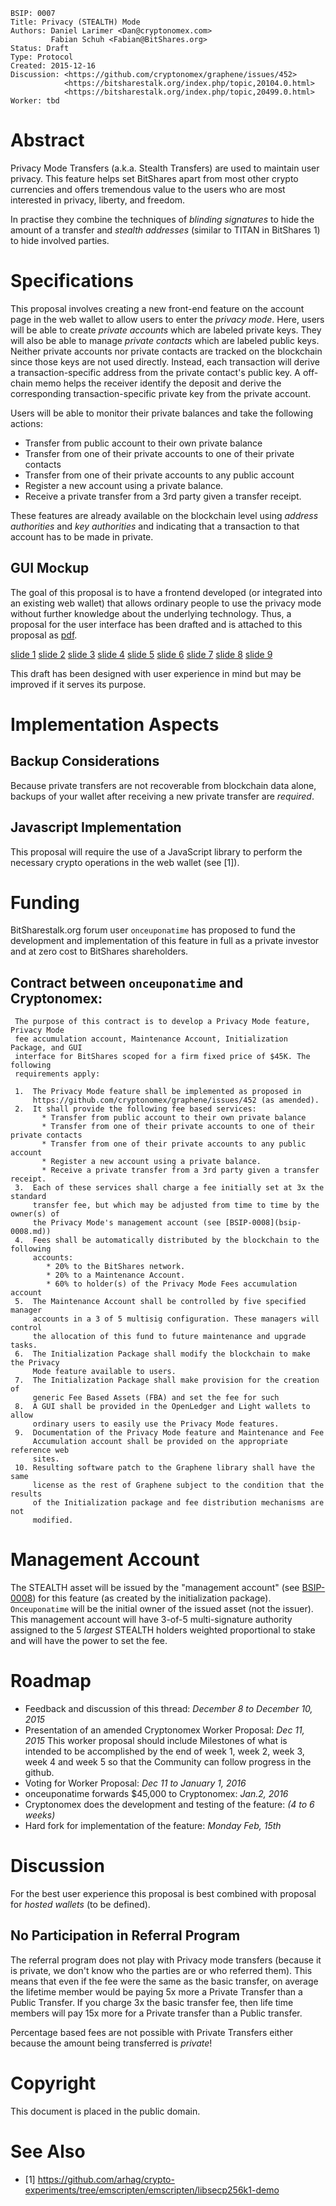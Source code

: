     BSIP: 0007
    Title: Privacy (STEALTH) Mode
    Authors: Daniel Larimer <Dan@cryptonomex.com>
             Fabian Schuh <Fabian@BitShares.org>
    Status: Draft
    Type: Protocol
    Created: 2015-12-16
    Discussion: <https://github.com/cryptonomex/graphene/issues/452>
                <https://bitsharestalk.org/index.php/topic,20104.0.html>
                <https://bitsharestalk.org/index.php/topic,20499.0.html>
    Worker: tbd

# Abstract

Privacy Mode Transfers (a.k.a. Stealth Transfers) are used to maintain user
privacy. This feature helps set BitShares apart from most other crypto
currencies and offers tremendous value to the users who are most interested in
privacy, liberty, and freedom.

In practise they combine the techniques of *blinding signatures* to hide the
amount of a transfer and *stealth addresses* (similar to TITAN in BitShares 1)
to hide involved parties.

# Specifications

This proposal involves creating a new front-end feature on the account page in
the web wallet to allow users to enter the *privacy mode*. Here, users will be
able to create *private accounts* which are labeled private keys. They will
also be able to manage *private contacts* which are labeled public keys. Neither
private accounts nor private contacts are tracked on the blockchain since those
keys are not used directly. Instead, each transaction will derive a
transaction-specific address from the private contact's public key. A off-chain
memo helps the receiver identify the deposit and derive the corresponding
transaction-specific private key from the private account.

Users will be able to monitor their private balances and take the following
actions:

* Transfer from public account to their own private balance
* Transfer from one of their private accounts to one of their private contacts
* Transfer from one of their private accounts to any public account
* Register a new account using a private balance.
* Receive a private transfer from a 3rd party given a transfer receipt.

These features are already available on the blockchain level using *address
authorities* and *key authorities* and indicating that a transaction to that
account has to be made in private.

## GUI Mockup

The goal of this proposal is to have a frontend developed (or integrated into an
existing web wallet) that allows ordinary people to use the privacy mode without
further knowledge about the underlying technology. Thus, a proposal for the user
interface has been drafted and is attached to this proposal as
[pdf](bsip-0007/gui-mockup.pdf).

[slide 1](bsip-0007/gui-mockup-0.png) [slide 2](bsip-0007/gui-mockup-1.png) [slide 3](bsip-0007/gui-mockup-2.png)
[slide 4](bsip-0007/gui-mockup-3.png) [slide 5](bsip-0007/gui-mockup-4.png) [slide 6](bsip-0007/gui-mockup-5.png)
[slide 7](bsip-0007/gui-mockup-6.png) [slide 8](bsip-0007/gui-mockup-7.png) [slide 9](bsip-0007/gui-mockup-8.png)

This draft has been designed with user experience in mind but may be improved if
it serves its purpose.

# Implementation Aspects

## Backup Considerations

Because private transfers are not recoverable from blockchain data alone,
backups of your wallet after receiving a new private transfer are *required*. 

## Javascript Implementation

This proposal will require the use of a JavaScript library to perform the
necessary crypto operations in the web wallet (see [1]).

# Funding

BitSharestalk.org forum user `onceuponatime` has proposed to fund the
development and implementation of this feature in full as a private investor and
at zero cost to BitShares shareholders.

## Contract between `onceuponatime` and Cryptonomex:

     The purpose of this contract is to develop a Privacy Mode feature, Privacy Mode
     fee accumulation account, Maintenance Account, Initialization Package, and GUI
     interface for BitShares scoped for a firm fixed price of $45K. The following
     requirements apply:

     1.  The Privacy Mode feature shall be implemented as proposed in
         https://github.com/cryptonomex/graphene/issues/452 (as amended).
     2.  It shall provide the following fee based services:
           * Transfer from public account to their own private balance
           * Transfer from one of their private accounts to one of their private contacts
           * Transfer from one of their private accounts to any public account
           * Register a new account using a private balance.
           * Receive a private transfer from a 3rd party given a transfer receipt.
     3.  Each of these services shall charge a fee initially set at 3x the standard
         transfer fee, but which may be adjusted from time to time by the owner(s) of
         the Privacy Mode's management account (see [BSIP-0008](bsip-0008.md))
     4.  Fees shall be automatically distributed by the blockchain to the following
         accounts:
            * 20% to the BitShares network.
            * 20% to a Maintenance Account.
            * 60% to holder(s) of the Privacy Mode Fees accumulation account
     5.  The Maintenance Account shall be controlled by five specified manager
         accounts in a 3 of 5 multisig configuration. These managers will control
         the allocation of this fund to future maintenance and upgrade tasks.
     6.  The Initialization Package shall modify the blockchain to make the Privacy
         Mode feature available to users.
     7.  The Initialization Package shall make provision for the creation of
         generic Fee Based Assets (FBA) and set the fee for such
     8.  A GUI shall be provided in the OpenLedger and Light wallets to allow
         ordinary users to easily use the Privacy Mode features.
     9.  Documentation of the Privacy Mode feature and Maintenance and Fee
         Accumulation account shall be provided on the appropriate reference web
         sites.
     10. Resulting software patch to the Graphene library shall have the same
         license as the rest of Graphene subject to the condition that the results
         of the Initialization package and fee distribution mechanisms are not
         modified.

# Management Account

The STEALTH asset will be issued by the "management account" (see
[BSIP-0008](bsip-0008.md)) for this feature (as created by the initialization
package). `Onceuponatime` will be the initial owner of the issued asset (not the
issuer). This management account will have 3-of-5 multi-signature authority
assigned to the 5 *largest* STEALTH holders weighted proportional to stake and
will have the power to set the fee.

# Roadmap

* Feedback and discussion of this thread: *December 8 to December 10, 2015*
* Presentation of an amended Cryptonomex Worker Proposal: *Dec 11, 2015*
  This worker proposal should include Milestones of what is intended to be
  accomplished by the end of week 1, week 2, week 3, week 4 and week 5 so that
  the Community can follow progress in the github.
* Voting for Worker Proposal: *Dec 11 to January 1, 2016*
* onceuponatime forwards $45,000 to Cryptonomex: *Jan.2, 2016*
* Cryptonomex does the development and testing of the feature: *(4 to 6 weeks)*
* Hard fork for implementation of the feature: *Monday Feb, 15th*

# Discussion

For the best user experience this proposal is best combined with proposal for
*hosted wallets* (to be defined).

## No Participation in Referral Program

The referral program does not play with Privacy mode transfers (because it is
private, we don't know who the parties are or who referred them). This means
that even if the fee were the same as the basic transfer, on average the
lifetime member would be paying 5x more a Private Transfer than a Public
Transfer. If you charge 3x the basic transfer fee, then life time members will
pay 15x more for a Private transfer than a Public transfer.

Percentage based fees are not possible with Private Transfers either because the
amount being transferred is *private*!

# Copyright

This document is placed in the public domain.

# See Also

* [1] https://github.com/arhag/crypto-experiments/tree/emscripten/emscripten/libsecp256k1-demo
